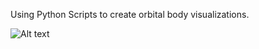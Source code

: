 Using Python Scripts to create orbital body visualizations.

![Alt text](/Users/tylerklimas/Desktop/Orbital_Mechanics/Figure_1.png)
